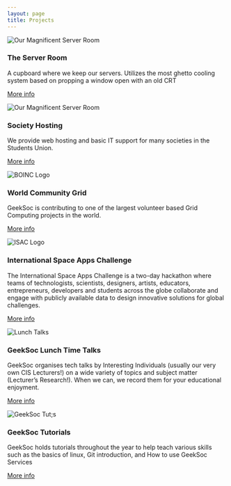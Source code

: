 ```yaml
---
layout: page
title: Projects
---
```


<div class="row">
  <div class="col-sm-6 col-md-4">
    <div class="thumbnail">
      <img src="{{site.url}}/static/images/projects/server-room1.jpg" alt="Our Magnificent Server Room">
      <div class="caption">
        <h3>The Server Room</h3>
        <p>A cupboard where we keep our servers. Utilizes the most ghetto cooling system based on propping a window open with an old CRT</p>
        <p><a href="{{site.url}}/projects/server-room/" class="btn btn-primary" role="button">More info</a></p>
      </div>
    </div>
  </div>
  <div class="col-sm-6 col-md-4">
    <div class="thumbnail">
      <img src="{{site.url}}/static/images/projects/ussa-logo1.jpg" alt="Our Magnificent Server Room">
      <div class="caption">
        <h3>Society Hosting</h3>
        <p>We provide web hosting and basic IT support for many societies in the Students Union.</p>
        <p><a href="{{site.url}}/projects/soc-hosting/" class="btn btn-primary" role="button">More info</a></p>
      </div>
    </div>
  </div>
  <div class="col-sm-6 col-md-4">
    <div class="thumbnail">
      <img src="{{site.url}}/static/images/projects/boinc1.gif" alt="BOINC Logo">
      <div class="caption">
        <h3>World Community Grid</h3>
        <p>GeekSoc is contributing to one of the largest volunteer based Grid Computing projects in the world.</p>
        <p><a href="{{site.url}}/projects/wcg/" class="btn btn-primary" role="button">More info</a></p>
      </div>
    </div>
  </div>
  <div class="col-sm-6 col-md-4">
    <div class="thumbnail">
      <img src="{{site.url}}/static/images/projects/isac.gif" alt="ISAC Logo">
      <div class="caption">
        <h3>International Space Apps Challenge</h3>
        <p>The International Space Apps Challenge is a two-day hackathon where teams of technologists, scientists, designers, artists, educators, entrepreneurs, developers and students across the globe collaborate and engage with publicly available data to design innovative solutions for global challenges.</p>
        <p><a href="http://isac.geeksoc.org/" class="btn btn-primary" role="button">More info</a></p>
      </div>
    </div>
  </div>
  <div class="col-sm-6 col-md-4">
    <div class="thumbnail">
      <img src="{{site.url}}/static/images/projects/ltt.gif" alt="Lunch Talks">
      <div class="caption">
        <h3>GeekSoc Lunch Time Talks</h3>
        <p>GeekSoc organises tech talks by Interesting Individuals (usually our very own CIS Lecturers!) on a wide variety of topics and subject matter (Lecturer’s Research!). When we can, we record them for your educational enjoyment.</p>
        <p><a href="{{site.url}}/projects/lunch-time-talks/" class="btn btn-primary" role="button">More info</a></p>
      </div>
    </div>
  </div>
  <div class="col-sm-6 col-md-4">
    <div class="thumbnail">
      <img src="{{site.url}}/static/images/projects/tutorials.gif" alt="GeekSoc Tut;s">
      <div class="caption">
        <h3>GeekSoc Tutorials</h3>
        <p>GeekSoc holds tutorials throughout the year to help teach various skills such as the basics of linux, Git introduction, and How to use GeekSoc Services</p>
        <p><a href="{{site.url}}/projects/gs-tutorials/" class="btn btn-primary" role="button">More info</a></p>
      </div>
    </div>
  </div>
</div>

